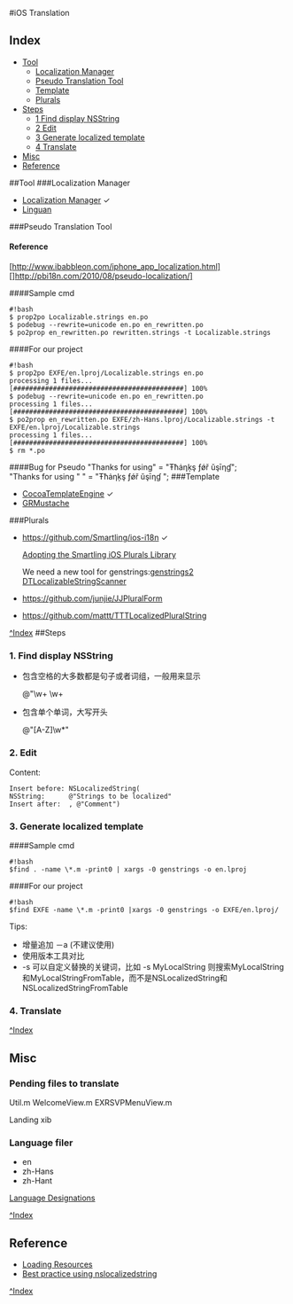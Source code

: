 #iOS Translation
## <a id="index"></a>Index
* [Tool](#tool)
	* [Localization Manager](#manager)
	* [Pseudo Translation Tool](#pseudo)
	* [Template](#template)
	* [Plurals](#plurals)
* [Steps](#steps)
    * [1 Find display NSString](#step_1)
    * [2 Edit](#step_2)
    * [3 Generate localized template](#step_3)
    * [4 Translate](#step_4)
* [Misc](#misc)
* [Reference](#ref)

##<a id="tool"></a>Tool
###<a id="manager"></a>Localization Manager
* [Localization Manager](http://www.loc-suite.org/localization-manager/) ✓
* [Linguan](http://www.cocoanetics.com/apps/linguan/)

###<a id="pseudo"></a>Pseudo Translation Tool
#### Reference
[http://www.ibabbleon.com/iphone_app_localization.html] <br />
[]http://pbi18n.com/2010/08/pseudo-localization/]

####Sample cmd

    #!bash
    $ prop2po Localizable.strings en.po
    $ podebug --rewrite=unicode en.po en_rewritten.po
    $ po2prop en_rewritten.po rewritten.strings -t Localizable.strings

####For our project

    #!bash
    $ prop2po EXFE/en.lproj/Localizable.strings en.po
	processing 1 files...
	[###########################################] 100%
	$ podebug --rewrite=unicode en.po en_rewritten.po
	processing 1 files...
	[###########################################] 100%
	$ po2prop en_rewritten.po EXFE/zh-Hans.lproj/Localizable.strings -t EXFE/en.lproj/Localizable.strings 
	processing 1 files...
	[###########################################] 100%
	$ rm *.po

####Bug for Pseudo
"Thanks for using" = "Ŧħȧƞķş ƒǿř ŭşīƞɠ";<br />
"Thanks for using " " = "Ŧħȧƞķş ƒǿř ŭşīƞɠ ";
###<a id="template"></a>Template
* [CocoaTemplateEngine](https://github.com/xhan/CocoaTemplateEngine) ✓
* [GRMustache](https://github.com/groue/GRMustache)

###<a id="plurals"></a>Plurals
* https://github.com/Smartling/ios-i18n ✓
	
	[Adopting the Smartling iOS Plurals Library](http://support.smartling.com/entries/23420757-Adopting-the-Smartling-iOS-Plurals-Library)
	
	We need a new tool for genstrings:[genstrings2](http://www.cocoanetics.com/2012/01/genstrings2/) [DTLocalizableStringScanner](https://github.com/Cocoanetics/DTLocalizableStringScanner) 
* https://github.com/junjie/JJPluralForm
* https://github.com/mattt/TTTLocalizedPluralString

[^Index](#index)
##<a id="steps"></a>Steps
### <a id="step_1"></a>1. Find display NSString

* 包含空格的大多数都是句子或者词组，一般用来显示

    \@"\w+ \w+
* 包含单个单词，大写开头

    @"[A-Z]\w*"


### <a id="step_2"></a>2. Edit
Content:

    Insert before: NSLocalizedString(
    NSString:      @"Strings to be localized"
    Insert after:  , @"Comment")

### <a id="step_3"></a>3. Generate localized template
####Sample cmd
    
    #!bash
    $find . -name \*.m -print0 | xargs -0 genstrings -o en.lproj

####For our project
    
    #!bash
    $find EXFE -name \*.m -print0 |xargs -0 genstrings -o EXFE/en.lproj/

Tips:

* 增量追加 －a (不建议使用)
* 使用版本工具对比
* -s 可以自定义替换的关键词，比如 -s MyLocalString 则搜索MyLocalString和MyLocalStringFromTable，而不是NSLocalizedString和NSLocalizedStringFromTable

### <a id="step_4"></a>4. Translate
[^Index](#index)
## <a id="misc"></a>Misc 
### Pending files to translate
Util.m
WelcomeView.m
EXRSVPMenuView.m

Landing xib

### Language filer
* en
* zh-Hans
* zh-Hant

[Language Designations](https://developer.apple.com/library/mac/#documentation/MacOSX/Conceptual/BPInternational/Articles/LanguageDesignations.html#//apple_ref/doc/uid/20002144-BBCEGGFF)

[^Index](#index)
## <a id="ref"></a>Reference
* [Loading Resources](https://developer.apple.com/library/mac/#documentation/Cocoa/Conceptual/LoadingResources/Strings/Strings.html#//apple_ref/doc/uid/10000051i-CH6)
* [Best practice using nslocalizedstring](http://stackoverflow.com/questions/9895621/best-practice-using-nslocalizedstring)

[^Index](#index)